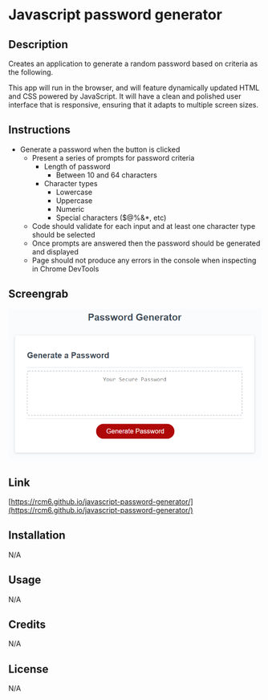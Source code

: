# Javascript password generator

## Description
Creates an application to generate a random password based on criteria as the following.

This app will run in the browser, and will feature dynamically updated HTML and CSS powered by JavaScript.
It will have a clean and polished user interface that is responsive, ensuring that it adapts to multiple screen sizes.

## Instructions
* Generate a password when the button is clicked
  * Present a series of prompts for password criteria
    * Length of password
      * Between 10 and 64 characters
    * Character types
      * Lowercase
      * Uppercase
      * Numeric
      * Special characters ($@%&*, etc)
  * Code should validate for each input and at least one character type should be selected
  * Once prompts are answered then the password should be generated and displayed
  * Page should not produce any errors in the console when inspecting in Chrome DevTools


## Screengrab
![Project Screenshot](/Screenshot.png?raw=true)

## Link
[https://rcm6.github.io/javascript-password-generator/](https://rcm6.github.io/javascript-password-generator/)


## Installation
N/A

## Usage
N/A

## Credits
N/A

## License
N/A